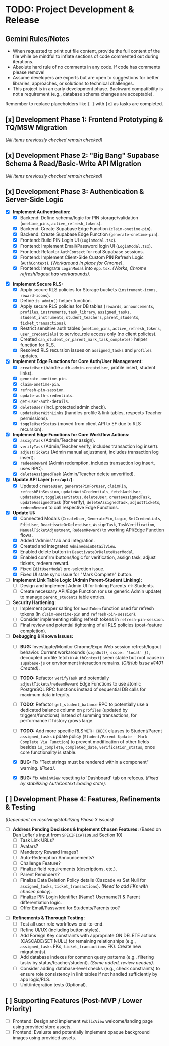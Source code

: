 # TODO: Project Development & Release

## Gemini Rules/Notes
- When requested to print out file content, provide the full content of the file while be mindful to inflate sections of code commented out during iterations.
- Absolute hard rule of no comments in any code. If code has comments please remove!
- Assume developers are experts but are open to suggestions for better libraries, approaches, or solutions to technical challenges.
- This project is in an early development phase. Backward compatibility is not a requirement (e.g., database schema changes are acceptable).

Remember to replace placeholders like `[ ]` with `[x]` as tasks are completed.

## [x] Development Phase 1: Frontend Prototyping & TQ/MSW Migration
*(All items previously checked remain checked)*

## [x] Development Phase 2: "Big Bang" Supabase Schema & Read/Basic-Write API Migration
*(All items previously checked remain checked)*

## [x] Development Phase 3: Authentication & Server-Side Logic

- [x] **Implement Authentication:**
    - [x] Backend: Define schema/logic for PIN storage/validation (`onetime_pins`, `active_refresh_tokens`).
    - [x] Backend: Create Supabase Edge Function (`claim-onetime-pin`).
    - [x] Backend: Create Supabase Edge Function (`generate-onetime-pin`).
    - [x] Frontend: Build PIN Login UI (`LoginModal.tsx`).
    - [x] Frontend: Implement Email/Password login UI (`LoginModal.tsx`).
    - [x] Frontend: Refactor `AuthContext` for real Supabase sessions.
    - [x] Frontend: Implement Client-Side Custom PIN Refresh Logic (`AuthContext`). *(Workaround in place for Chrome)*.
    *   [x] Frontend: Integrate `LoginModal` into `App.tsx`. *(Works, Chrome refresh/logout has workarounds)*.
*   [x] **Implement Secure RLS:**
    *   [x] Apply secure RLS policies for Storage buckets (`instrument-icons`, `reward-icons`).
    *   [x] Define `is_admin()` helper function.
    *   [x] Apply secure RLS policies for DB tables (`rewards`, `announcements`, `profiles`, `instruments`, `task_library`, `assigned_tasks`, `student_instruments`, `student_teachers`, `parent_students`, `ticket_transactions`).
    *   [x] Restrict sensitive auth tables (`onetime_pins`, `active_refresh_tokens`, `user_credentials`) to service_role access only (no client policies).
    *   [x] Created `can_student_or_parent_mark_task_complete()` helper function for RLS.
    *   [x] Resolved RLS recursion issues on `assigned_tasks` and `profiles` updates.
*   [x] **Implement Edge Functions for Core Auth/User Management:**
    *   [x] `createUser` (handle `auth.admin.createUser`, profile insert, student links).
    *   [x] `generate-onetime-pin`.
    *   [x] `claim-onetime-pin`.
    *   [x] `refresh-pin-session`.
    *   [x] `update-auth-credentials`.
    *   [x] `get-user-auth-details`.
    *   [x] `deleteUser` (incl. protected admin check).
    *   [x] `updateUserWithLinks` (handles profile & link tables, respects Teacher permissions).
    *   [x] `toggleUserStatus` (moved from client API to EF due to RLS recursion).
*   [x] **Implement Edge Functions for Core Workflow Actions:**
    *   [x] `assignTask` (Admin/Teacher assign).
    *   [x] `verifyTask` (Admin/Teacher verify, includes transaction log insert).
    *   [x] `adjustTickets` (Admin manual adjustment, includes transaction log insert).
    *   [x] `redeemReward` (Admin redemption, includes transaction log insert, uses RPC).
    *   [x] `deleteAssignedTask` (Admin/Teacher delete unverified).
*   [x] **Update API Layer (`src/api/`)**:
    *   [x] Updated `createUser`, `generatePinForUser`, `claimPin`, `refreshPinSession`, `updateAuthCredentials`, `fetchAuthUser`, `updateUser`, `toggleUserStatus`, `deleteUser`, `createAssignedTask`, `updateAssignedTask` (for verify), `deleteAssignedTask`, `adjustTickets`, `redeemReward` to call respective Edge Functions.
*   [x] **Update UI:**
    *   [x] Connected Modals (`CreateUser`, `GeneratePin`, `Login`, `SetCredentials`, `EditUser`, `DeactivateOrDeleteUser`, `AssignTask`, `TaskVerification`, `ManualTicketAdjustment`, `RedeemReward`) to working API/Edge Function flows.
    *   [x] Added 'Admins' tab and integration.
    *   [x] Created and integrated `AdminAdminDetailView`.
    *   [x] Enabled delete button in `DeactivateOrDeleteUserModal`.
    *   [x] Enabled confirm buttons/logic for verification, assign task, adjust tickets, redeem reward.
    *   [x] Fixed `EditUserModal` pre-selection issue.
    *   [x] Fixed UI state sync issue for "Mark Complete" button.
*   [ ] **Implement Link Table Logic (Admin Parent-Student Linking):**
    *   [ ] Design and implement Admin UI for linking Parents <-> Students.
    *   [ ] Create necessary API/Edge Function (or use generic Admin update) to manage `parent_students` table entries.
*   [ ] **Security Hardening:**
    *   [ ] Implement proper salting for `hashToken` function used for refresh tokens (in `claim-onetime-pin` and `refresh-pin-session`).
    *   [ ] Consider implementing rolling refresh tokens in `refresh-pin-session`.
    *   [ ] Final review and potential tightening of all RLS policies (post-feature completion).
*   [ ] **Debugging & Known Issues:**
    *   [ ] **BUG:** Investigate/Monitor Chrome/Expo Web session refresh/logout behavior. Current workarounds (`signOut({ scope: 'local' })`, decoupled profile fetch in `AuthContext`) seem stable but root cause in `supabase-js` or environment interaction remains. *(GitHub Issue #1401 Created)*.
    *   [ ] **TODO:** Refactor `verifyTask` and potentially `adjustTickets`/`redeemReward` Edge Functions to use atomic PostgreSQL RPC functions instead of sequential DB calls for maximum data integrity.
    *   [ ] **TODO:** Refactor `get_student_balance` RPC to potentially use a dedicated balance column on `profiles` (updated by triggers/functions) instead of summing transactions, for performance if history grows large.
    *   [ ] **TODO:** Add more specific RLS `WITH CHECK` clauses to Student/Parent `assigned_tasks` update policy (`Student/Parent Update - Mark Complete Via Function`) to prevent modification of other fields besides `is_complete`, `completed_date`, `verification_status`, once core functionality is stable.
    *   [x] **BUG:** Fix "Text strings must be rendered within a <Text> component" warning. *(Fixed)*.
    *   [x] **BUG:** Fix `AdminView` resetting to 'Dashboard' tab on refocus. *(Fixed by stabilizing AuthContext loading state)*.


## [ ] Development Phase 4: Features, Refinements & Testing
*(Dependent on resolving/stabilizing Phase 3 issues)*
- [ ] **Address Pending Decisions & Implement Chosen Features:** (Based on Dan Lefler's input from `SPECIFICATION.md` Section 10)
    *   [ ] Task Link URLs?
    *   [ ] Avatars?
    *   [ ] Mandatory Reward Images?
    *   [ ] Auto-Redemption Announcements?
    *   [ ] Challenge Feature?
    *   [ ] Finalize field requirements (descriptions, etc.).
    *   [ ] Parent Reminders?
    *   [ ] Finalize Data Deletion Policy details (Cascade vs Set Null for `assigned_tasks`, `ticket_transactions`). *(Need to add FKs with chosen policy)*.
    *   [ ] Finalize PIN Login Identifier (Name? Username?) & Parent differentiation logic.
    *   [ ] Offer Email/Password for Students/Parents too?
*   [ ] **Refinements & Thorough Testing:**
    *   [ ] Test all user role workflows end-to-end.
    *   [ ] Refine UI/UX (including button styles).
    *   [ ] Add Foreign Key constraints with appropriate ON DELETE actions (CASCADE/SET NULL) for remaining relationships (e.g., `assigned_tasks` FKs, `ticket_transactions` FK). Create new migration(s).
    *   [ ] Add database indexes for common query patterns (e.g., filtering tasks by status/teacher/student). *(Some added, review needed)*.
    *   [ ] Consider adding database-level checks (e.g., check constraints) to ensure role consistency in link tables if not handled sufficiently by app logic/RLS.
    *   [ ] Unit/integration tests (Optional).

## [ ] Supporting Features (Post-MVP / Lower Priority)
*   [ ] Frontend: Design and implement `PublicView` welcome/landing page using provided store assets.
*   [ ] Frontend: Evaluate and potentially implement opaque background images using provided assets.